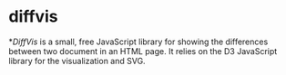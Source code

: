 # diffvis

**DiffVis* is a small, free JavaScript library for showing the
differences between two document in an HTML page.  It relies on the D3
JavaScript library for the visualization and SVG.

